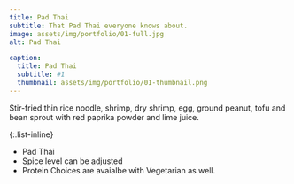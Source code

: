 ```yaml
---
title: Pad Thai
subtitle: That Pad Thai everyone knows about.
image: assets/img/portfolio/01-full.jpg
alt: Pad Thai

caption:
  title: Pad Thai
  subtitle: #1
  thumbnail: assets/img/portfolio/01-thumbnail.png
---
```

Stir-fried thin rice noodle, shrimp, dry shrimp, egg, ground peanut, tofu and bean sprout with red paprika powder and lime juice. 

{:.list-inline}
- Pad Thai
- Spice level can be adjusted
- Protein Choices are avaialbe with Vegetarian as well.

